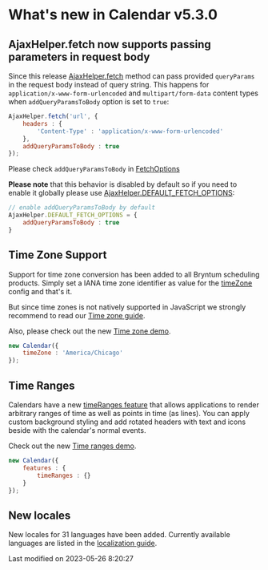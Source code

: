 # What's new in Calendar v5.3.0

## AjaxHelper.fetch now supports passing parameters in request body

Since this release [AjaxHelper.fetch](#Core/helper/AjaxHelper#function-fetch-static) method can pass provided `queryParams`
in the request body instead of query string. This happens for `application/x-www-form-urlencoded` and
`multipart/form-data` content types when `addQueryParamsToBody` option is set to `true`:

```javascript
AjaxHelper.fetch('url', {
    headers : {
        'Content-Type' : 'application/x-www-form-urlencoded'
    },
    addQueryParamsToBody : true
});
```

Please check `addQueryParamsToBody` in [FetchOptions](#Core/helper/AjaxHelper#typedef-FetchOptions)

**Please note** that this behavior is disabled by default so if you need to enable it globally please use
[AjaxHelper.DEFAULT_FETCH_OPTIONS](#Core/helper/AjaxHelper#property-DEFAULT_FETCH_OPTIONS-static):

```javascript
// enable addQueryParamsToBody by default
AjaxHelper.DEFAULT_FETCH_OPTIONS = {
    addQueryParamsToBody : true
}
```

## Time Zone Support

Support for time zone conversion has been added to all Bryntum scheduling products. Simply set a IANA time zone
identifier as value for the [timeZone](#Scheduler/model/ProjectModel#config-timeZone) config and that's it.

But since time zones is not natively supported in JavaScript we strongly recommend to read our
[Time zone guide](#Scheduler/guides/customization/timezone.md).

Also, please check out the new [Time zone demo](https://bryntum.com/examples/calendar/timezone/).

```javascript
new Calendar({
    timeZone : 'America/Chicago'
});
```

## Time Ranges

Calendars have a new [timeRanges feature](#Calendar/feature/TimeRanges) that allows applications to render arbitrary
ranges of time as well as points in time (as lines). You can apply custom background styling and add rotated headers
with text and icons beside with the calendar's normal events.

Check out the new [Time ranges demo](https://bryntum.com/examples/calendar/timeranges/).

```javascript
new Calendar({
    features : {
        timeRanges : {}
    }
});
```

## New locales

New locales for 31 languages have been added. Currently available languages are listed in the
[localization guide](#Calendar/guides/customization/localization.md#locales).


<p class="last-modified">Last modified on 2023-05-26 8:20:27</p>